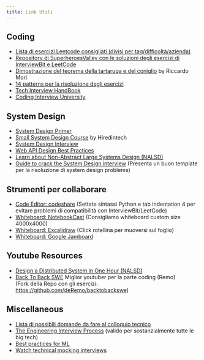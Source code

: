```yaml
---
title: Link Utili
---
```


## Coding
  - [Lista di esercizi Leetcode consigliati (divisi per tag/difficoltà/azienda)](https://seanprashad.com/leetcode-patterns/)
  - [Repository di SuperheroesValley con le soluzioni degli esercizi di InterviewBit e LeetCode](https://github.com/SuperheroesValley/superheroes-exercises)
  - [Dimostrazione del teorema della tartaruga e del coniglio](/attachments/dimostrazione_hare_tortoise.pdf) by Riccardo Mori
  - [14 patterns per la risoluzione degli esercizi](https://hackernoon.com/14-patterns-to-ace-any-coding-interview-question-c5bb3357f6ed) 
  - [Tech Interview HandBook](https://github.com/yangshun/tech-interview-handbook)
  - [Coding Interview University](https://github.com/jwasham/coding-interview-university)

## System Design
  - [System Design Primer](https://github.com/donnemartin/system-design-primer)
  - [Small System Design Course](https://www.hiredintech.com/classrooms/system-design/lesson/52) by Hiredintech
  - [System Design Interview](https://github.com/checkcheckzz/system-design-interview)
  - [Web API Design Best Practices](https://github.com/MicrosoftDocs/architecture-center/blob/master/docs/best-practices/api-design.md)
  - [Learn about Non-Abstract Large Systems Design (NALSD)](https://sre.google/classroom/)
  - [Guide to crack the System Design interview](https://towardsdatascience.com/the-complete-guide-to-the-system-design-interview-ba118f48bdfc) (Presenta un buon template per la risoluzione di system design problems)

## Strumenti per collaborare
  - [Code Editor: codeshare](https://codeshare.io/AdZxz8) (Settate sintassi Python e tab indentation 4 per evitare problemi di compatibilità con InterviewBit/LeetCode)
  - [Whiteboard: NotebookCast](https://www.notebookcast.com/en) (Consigliamo whiteboard custom size 4000x4000)
  - [Whiteboard: Excalidraw](https://excalidraw.com/) (Click rotellina per muoversi sul foglio)
  - [Whiteboard: Google Jamboard](https://jamboard.google.com/)

## Youtube Resources
  - [Design a Distributed System in One Hour (NALSD)](https://www.youtube.com/watch?v=bOXkgMuVuYY)
  - [Back To Back SWE](https://www.youtube.com/channel/UCmJz2DV1a3yfgrR7GqRtUUA) Miglior youtuber per la parte coding (Remo) \
                                                                    (Fork della Repo con gli esercizi: https://github.com/deRemo/backtobackswe)

## Miscellaneous
  - [Lista di possibili domande da fare al colloquio tecnico](https://github.com/viraptor/reverse-interview/blob/master/translations/ITALIAN.md)
  - [The Engineering Interview Process](https://eng.uber.com/training-engineering-interview/) (valido per sostanzialmente tutte le big tech)
  - [Best practices for ML](https://developers.google.com/machine-learning/guides/rules-of-ml)
  - [Watch technical mocking interviews](https://interviewing.io/recordings)
